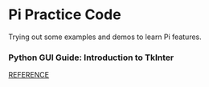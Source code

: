 # Pi Practice Code
Trying out some examples and demos to learn Pi features.

### Python GUI Guide: Introduction to TkInter
[REFERENCE](www.digikey.ca/en/maker/projects/python-gui-guide-introduction-to-tkinter/d04a764c78114682aac9255056026338)
